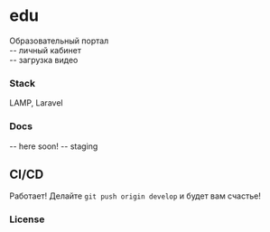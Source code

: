 # edu
Образовательный портал   
-- личный кабинет  
-- загрузка видео       

### Stack
LAMP, Laravel

### Docs  
-- here soon!
-- staging  

## CI/CD
Работает! 
Делайте `git push origin develop` и будет вам счастье!



### License
